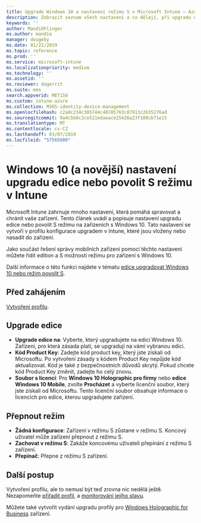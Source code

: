 ```yaml
---
title: Upgrade Windows 10 a nastavení režimu S v Microsoft Intune – Azure | Dokumentace Microsoftu
description: Zobrazit seznam všech nastavení a co dělají, při upgradu edice Windows 10 na zařízení nebo povolit režim S na zařízení pomocí profilu konfigurace zařízení v Microsoft Intune.
keywords: ''
author: MandiOhlinger
ms.author: mandia
manager: dougeby
ms.date: 01/22/2019
ms.topic: reference
ms.prod: ''
ms.service: microsoft-intune
ms.localizationpriority: medium
ms.technology: ''
ms.assetid: ''
ms.reviewer: dagerrit
ms.suite: ems
search.appverid: MET150
ms.custom: intune-azure
ms.collection: M365-identity-device-management
ms.openlocfilehash: c2a8c234c305744c48785763c87913c2635276ad
ms.sourcegitcommit: 9a4c5b6c2ce511edaeace25426a23f180cb71e15
ms.translationtype: MT
ms.contentlocale: cs-CZ
ms.lasthandoff: 03/07/2019
ms.locfileid: "57565600"
---
```

# <a name="windows-10-and-newer-device-settings-to-upgrade-editions-or-enable-s-mode-in-intune"></a>Windows 10 (a novější) nastavení upgradu edice nebo povolit S režimu v Intune

Microsoft Intune zahrnuje mnoho nastavení, která pomáhá spravovat a chránit vaše zařízení. Tento článek uvádí a popisuje nastavení upgradu edice nebo povolit S režimu na zařízeních s Windows 10. Tato nastavení se vytvoří v profilu konfigurace upgradem v Intune, které jsou vloženy nebo nasadit do zařízení.

Jako součást řešení správy mobilních zařízení pomocí těchto nastavení můžete řídit edition a S možností režimu pro zařízení s Windows 10.

Další informace o této funkci najdete v tématu [edice upgradovat Windows 10 nebo režim povolit S](edition-upgrade-configure-windows-10.md).

## <a name="before-you-begin"></a>Před zahájením

[Vytvoření profilu](edition-upgrade-configure-windows-10.md#create-the-profile).

## <a name="edition-upgrade"></a>Upgrade edice

- **Upgrade edice na**: Vyberte, který upgradujete na edici Windows 10. Zařízení, pro která zásada platí, se upgradují na vámi vybranou edici.
- **Kód Product Key**: Zadejte kód product key, který jste získali od Microsoftu. Po vytvoření zásady s kódem Product Key nepůjde kód aktualizovat. Kód je také z bezpečnostních důvodů skrytý. Pokud chcete kód Product Key změnit, zadejte ho celý znovu.
- **Soubor s licencí**: Pro **Windows 10 Holographic pro firmy** nebo **edice Windows 10 Mobile**, zvolte **Procházet** a vyberte licenční soubor, který jste získali od Microsoftu. Tento licenční soubor obsahuje informace o licencích pro edice, kterou upgradujete zařízení.

## <a name="mode-switch"></a>Přepnout režim

- **Žádná konfigurace**: Zařízení v režimu S zůstane v režimu S. Koncový uživatel může zařízení přepnout z režimu S.
- **Zachovat v režimu S**: Zakáže koncovému uživateli přepínání z režimu S zařízení.
- **Přepínač**: Přepne z režimu S zařízení.

## <a name="next-steps"></a>Další postup

Vytvoření profilu, ale to nemusí být teď zrovna nic nedělá ještě. Nezapomeňte [přiřadit profil](device-profile-assign.md), a [monitorování jejího stavu](device-profile-monitor.md).

Můžete také vytvořit vydání upgradu profily pro [Windows Holographic for Business](holographic-upgrade.md) zařízení.
